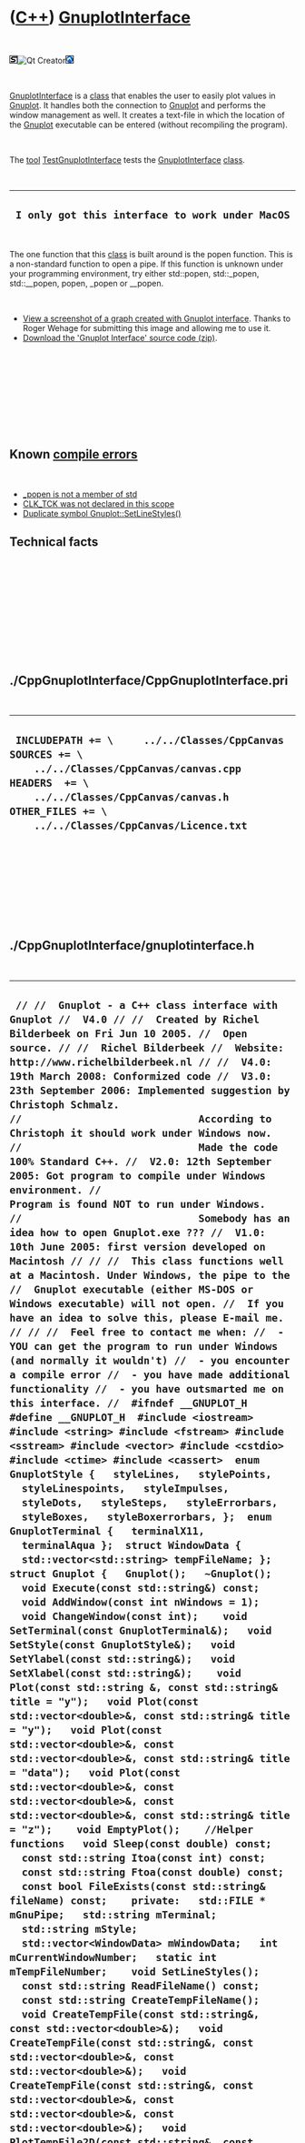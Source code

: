 
 

 

 

 

 

([C++](Cpp.md)) [GnuplotInterface](CppGnuplotInterface.md)
============================================================

 

![STL](PicStl.png)![Qt
Creator](PicQtCreator.png)![Lubuntu](PicLubuntu.png)

 

[GnuplotInterface](CppGnuplotInterface.md) is a [class](CppClass.md)
that enables the user to easily plot values in
[Gnuplot](CppGnuplot.md). It handles both the connection to
[Gnuplot](CppGnuplot.md) and performs the window management as well. It
creates a text-file in which the location of the
[Gnuplot](CppGnuplot.md) executable can be entered (without recompiling
the program).

 

The [tool](Tools.md)
[TestGnuplotInterface](ToolTestGnuplotInterface.md) tests the
[GnuplotInterface](CppGnuplotInterface.md) [class](CppClass.md).

 

  --------------------------------------------------
  ` I only got this interface to work under MacOS`
  --------------------------------------------------

 

The one function that this [class](CppClass.md) is built around is the
popen function. This is a non-standard function to open a pipe. If this
function is unknown under your programming environment, try either
std::popen, std::\_popen, std::\_\_popen, popen, \_popen or \_\_popen.

 

-   [View a screenshot of a graph created with Gnuplot
    interface](CppGnuplotInterface.png). Thanks to Roger Wehage for
    submitting this image and allowing me to use it.
-   [Download the 'Gnuplot Interface' source
    code (zip)](CppGnuplotInterfaceSource.zip).

 

 

 

 

 

Known [compile errors](CppCompileError.md)
-------------------------------------------

 

-   [\_popen is not a member of
    std](CppCompileError_popenIsNotAmemberOfStd.md)
-   [CLK\_TCK was not declared in this
    scope](CppCompileErrorCLK_TCKwasNotDeclaredInThisScope.md)
-   [Duplicate
    symbol Gnuplot::SetLineStyles()](CppCompileErrorDuplicateSymbol.md)

Technical facts
---------------

 

 

 

 

 

 

./CppGnuplotInterface/CppGnuplotInterface.pri
---------------------------------------------

 

  --------------------------------------------------------------------------------------------------------------------------------------------------------------------------------------------------------------------
  ` INCLUDEPATH += \     ../../Classes/CppCanvas  SOURCES += \     ../../Classes/CppCanvas/canvas.cpp  HEADERS  += \     ../../Classes/CppCanvas/canvas.h  OTHER_FILES += \     ../../Classes/CppCanvas/Licence.txt`
  --------------------------------------------------------------------------------------------------------------------------------------------------------------------------------------------------------------------

 

 

 

 

 

./CppGnuplotInterface/gnuplotinterface.h
----------------------------------------

 

  --------------------------------------------------------------------------------------------------------------------------------------------------------------------------------------------------------------------------------------------------------------------------------------------------------------------------------------------------------------------------------------------------------------------------------------------------------------------------------------------------------------------------------------------------------------------------------------------------------------------------------------------------------------------------------------------------------------------------------------------------------------------------------------------------------------------------------------------------------------------------------------------------------------------------------------------------------------------------------------------------------------------------------------------------------------------------------------------------------------------------------------------------------------------------------------------------------------------------------------------------------------------------------------------------------------------------------------------------------------------------------------------------------------------------------------------------------------------------------------------------------------------------------------------------------------------------------------------------------------------------------------------------------------------------------------------------------------------------------------------------------------------------------------------------------------------------------------------------------------------------------------------------------------------------------------------------------------------------------------------------------------------------------------------------------------------------------------------------------------------------------------------------------------------------------------------------------------------------------------------------------------------------------------------------------------------------------------------------------------------------------------------------------------------------------------------------------------------------------------------------------------------------------------------------------------------------------------------------------------------------------------------------------------------------------------------------------------------------------------------------------------------------------------------------------------------------------------------------------------------------------------------------------------------------------------------------------------------------------------------------------------------------------------------------------------------------------------------------------------------------------------------------------------------------------------------------------------------------------------------------------------------------------------------------------------------------------------------------------------------------------------------------------------------------------------------------------------------------------------------------------------------------------------------------------------------
  ` // //  Gnuplot - a C++ class interface with Gnuplot //  V4.0 // //  Created by Richel Bilderbeek on Fri Jun 10 2005. //  Open source. // //  Richel Bilderbeek //  Website: http://www.richelbilderbeek.nl // //  V4.0: 19th March 2008: Conformized code //  V3.0: 23th September 2006: Implemented suggestion by Christoph Schmalz. //                             According to Christoph it should work under Windows now. //                             Made the code 100% Standard C++. //  V2.0: 12th September 2005: Got program to compile under Windows environment. //                             Program is found NOT to run under Windows. //                             Somebody has an idea how to open Gnuplot.exe ??? //  V1.0: 10th June 2005: first version developed on Macintosh // // //  This class functions well at a Macintosh. Under Windows, the pipe to the //  Gnuplot executable (either MS-DOS or Windows executable) will not open. //  If you have an idea to solve this, please E-mail me. // // //  Feel free to contact me when: //  - YOU can get the program to run under Windows (and normally it wouldn't) //  - you encounter a compile error //  - you have made additional functionality //  - you have outsmarted me on this interface. //  #ifndef __GNUPLOT_H #define __GNUPLOT_H  #include <iostream> #include <string> #include <fstream> #include <sstream> #include <vector> #include <cstdio> #include <ctime> #include <cassert>  enum GnuplotStyle {   styleLines,   stylePoints,   styleLinespoints,   styleImpulses,   styleDots,   styleSteps,   styleErrorbars,   styleBoxes,   styleBoxerrorbars, };  enum GnuplotTerminal {   terminalX11,   terminalAqua };  struct WindowData {   std::vector<std::string> tempFileName; };  struct Gnuplot {   Gnuplot();   ~Gnuplot();    void Execute(const std::string&) const;    void AddWindow(const int nWindows = 1);   void ChangeWindow(const int);    void SetTerminal(const GnuplotTerminal&);   void SetStyle(const GnuplotStyle&);   void SetYlabel(const std::string&);   void SetXlabel(const std::string&);    void Plot(const std::string &, const std::string& title = "y");   void Plot(const std::vector<double>&, const std::string& title = "y");   void Plot(const std::vector<double>&, const std::vector<double>&, const std::string& title = "data");   void Plot(const std::vector<double>&, const std::vector<double>&, const std::vector<double>&, const std::string& title = "z");    void EmptyPlot();    //Helper functions   void Sleep(const double) const;   const std::string Itoa(const int) const;   const std::string Ftoa(const double) const;   const bool FileExists(const std::string& fileName) const;    private:   std::FILE * mGnuPipe;   std::string mTerminal;   std::string mStyle;   std::vector<WindowData> mWindowData;   int mCurrentWindowNumber;   static int mTempFileNumber;    void SetLineStyles();   const std::string ReadFileName() const;   const std::string CreateTempFileName();   void CreateTempFile(const std::string&, const std::vector<double>&);   void CreateTempFile(const std::string&, const std::vector<double>&, const std::vector<double>&);   void CreateTempFile(const std::string&, const std::vector<double>&, const std::vector<double>&, const std::vector<double>&);   void PlotTempFile2D(const std::string&, const std::string&);   void PlotTempFile3D(const std::string&, const std::string&);   void Dot(const std::string& debugString = ".") const; };  #endif`
  --------------------------------------------------------------------------------------------------------------------------------------------------------------------------------------------------------------------------------------------------------------------------------------------------------------------------------------------------------------------------------------------------------------------------------------------------------------------------------------------------------------------------------------------------------------------------------------------------------------------------------------------------------------------------------------------------------------------------------------------------------------------------------------------------------------------------------------------------------------------------------------------------------------------------------------------------------------------------------------------------------------------------------------------------------------------------------------------------------------------------------------------------------------------------------------------------------------------------------------------------------------------------------------------------------------------------------------------------------------------------------------------------------------------------------------------------------------------------------------------------------------------------------------------------------------------------------------------------------------------------------------------------------------------------------------------------------------------------------------------------------------------------------------------------------------------------------------------------------------------------------------------------------------------------------------------------------------------------------------------------------------------------------------------------------------------------------------------------------------------------------------------------------------------------------------------------------------------------------------------------------------------------------------------------------------------------------------------------------------------------------------------------------------------------------------------------------------------------------------------------------------------------------------------------------------------------------------------------------------------------------------------------------------------------------------------------------------------------------------------------------------------------------------------------------------------------------------------------------------------------------------------------------------------------------------------------------------------------------------------------------------------------------------------------------------------------------------------------------------------------------------------------------------------------------------------------------------------------------------------------------------------------------------------------------------------------------------------------------------------------------------------------------------------------------------------------------------------------------------------------------------------------------------------------------------------

 

 

 

 

 

./CppGnuplotInterface/gnuplotinterface.cpp
------------------------------------------

 

  -----------------------------------------------------------------------------------------------------------------------------------------------------------------------------------------------------------------------------------------------------------------------------------------------------------------------------------------------------------------------------------------------------------------------------------------------------------------------------------------------------------------------------------------------------------------------------------------------------------------------------------------------------------------------------------------------------------------------------------------------------------------------------------------------------------------------------------------------------------------------------------------------------------------------------------------------------------------------------------------------------------------------------------------------------------------------------------------------------------------------------------------------------------------------------------------------------------------------------------------------------------------------------------------------------------------------------------------------------------------------------------------------------------------------------------------------------------------------------------------------------------------------------------------------------------------------------------------------------------------------------------------------------------------------------------------------------------------------------------------------------------------------------------------------------------------------------------------------------------------------------------------------------------------------------------------------------------------------------------------------------------------------------------------------------------------------------------------------------------------------------------------------------------------------------------------------------------------------------------------------------------------------------------------------------------------------------------------------------------------------------------------------------------------------------------------------------------------------------------------------------------------------------------------------------------------------------------------------------------------------------------------------------------------------------------------------------------------------------------------------------------------------------------------------------------------------------------------------------------------------------------------------------------------------------------------------------------------------------------------------------------------------------------------------------------------------------------------------------------------------------------------------------------------------------------------------------------------------------------------------------------------------------------------------------------------------------------------------------------------------------------------------------------------------------------------------------------------------------------------------------------------------------------------------------------------------------------------------------------------------------------------------------------------------------------------------------------------------------------------------------------------------------------------------------------------------------------------------------------------------------------------------------------------------------------------------------------------------------------------------------------------------------------------------------------------------------------------------------------------------------------------------------------------------------------------------------------------------------------------------------------------------------------------------------------------------------------------------------------------------------------------------------------------------------------------------------------------------------------------------------------------------------------------------------------------------------------------------------------------------------------------------------------------------------------------------------------------------------------------------------------------------------------------------------------------------------------------------------------------------------------------------------------------------------------------------------------------------------------------------------------------------------------------------------------------------------------------------------------------------------------------------------------------------------------------------------------------------------------------------------------------------------------------------------------------------------------------------------------------------------------------------------------------------------------------------------------------------------------------------------------------------------------------------------------------------------------------------------------------------------------------------------------------------------------------------------------------------------------------------------------------------------------------------------------------------------------------------------------------------------------------------------------------------------------------------------------------------------------------------------------------------------------------------------------------------------------------------------------------------------------------------------------------------------------------------------------------------------------------------------------------------------------------------------------------------------------------------------------------------------------------------------------------------------------------------------------------------------------------------------------------------------------------------------------------------------------------------------------------------------------------------------------------------------------------------------------------------------------------------------------------------------------------------------------------------------------------------------------------------------------------------------------------------------------------------------------------------------------------------------------------------------------------------------------------------------------------------------------------------------------------------------------------------------------------------------------------------------------------------------------------------------------------------------------------------------------------------------------------------------------------------------------------------------------------------------------------------------------------------------------------------------------------------------------------------------------------------------------------------------------------------------------------------------------------------------------------------------------------------------------------------------------------------------------------------------------------------------------------------------------------------------------------------------------------------------------------------------------------------------------------------------------------------------------------------------------------------------------------------------------------------------------------------------------------------------------------------------------------------------------------------------------------------------------------------------------------------------------------------------------------------------------------------------------------------------------------------------------------------------------------------------------------------------------------------------------------------------------------------------------------------------------------------------------------------------------------------------------------------------------------------------------------------------------------------------------------------------------------------------------------------------------------------------------------------------------------------------------------------------------------------------------------------------------------------------------------------------------------------------------------------------------------------------------------------------------------------------------------------------------------------------------------------------------------------------------------------------------------------------------------------------------------------------------------------------------------------------------------------------------------------------------------------------------------------------------------------------------------------------------------------------------------------------------------------------------------------------------------------------------------------------------------------------------------------------------------------------------------------------------------------------------------------------------------------------------------------------------------------------------------------------------------------------------------------------------------------------------------------------------------------------------------------------------------------------------------------------------------------------------------------------------------------------------------------------------------------------------------------------------------------------------------------------------------------------------------------------------------------------------------------------------------------------------------------------------------------------------------------------------------------------------------------------------------------------------------------------------------------------------------------------------------------------------------------------------------------------------------------------------------------------------------------------------------------------------------------------------------------------------------------------------------------------------------------------------------------------------------------------------------------------------------------------------------------------------------------------------------------------------------------------------------------------------------------------------------------------------------------------------------------------------------------------------------------------------------------------------------------------------------------------------------------------------------------------------------------------------------------------------------------------------------------------------------------------------------------------------------------------------------------------------------------------------------------------------------------------------------------------------------------------------------------------------------------------------------------------------------------------------------------------------------------------------------------------------------------------------------------------------------------------------------------------------------------------------------------------------------------------------------------------------------------------------------------------------------------------------------------------------------------------------------------------------------------------------------------------------------------------------------------------------------------------------------------------------------------------------------------------------------------------------------------------------------------------------------------------------------------------------------------------------------------------------------------------------------------------------------------------------------------------------------------------------------------------------------------------------------------------------------------------------------------------------------------------------------------------------------------------------------------------------------------------------------------------------------------------------------------------------------------------------------------------------------------------------------------------------------------------------------------------------------------------------------------------------------------------------------------------------------------------------------------------------------------------------------------------------------------------------------------------------------------------------------------------------------------------------------------------------------------------------------------------------------------------------------------------------------------------------------------------------------------------------------------------------------------------------------------------------------------------------------------------------------------------------------------------------------------------------------------------------------------------------------------------------------------------------------------------------------------------------------------------------------------------------------------------------------------------------------------------------------------------------------------------------------------------------------------------------------------------------------------------------------------------------------------------------------------------------------------------------------------------------------------------------------------------------------------------------------------------------------------------------------------------------------------------------------------------------------------------------------------------------------------------------------------------------------------------------------------------------------------------------------------------------------------------------------------------------------------------------------------------------------------------------------------------------------------------------------------------------------------------------------------------------
  ` //--------------------------------------------------------------------------- // //  Gnuplot - a C++ class interface with Gnuplot //  V4.0 // //  Created by Richel Bilderbeek on Fri Jun 10 2005. //  Open source. // //  Richel Bilderbeek //  Website: http://www.richelbilderbeek.nl // //  V4.0: 19th March 2008: Conformized code //  V3.0: 23th September 2006: Implemented suggestion by Christoph Schmalz. //                             According to Christoph it should work under Windows now. //                             Made the code 100% Standard C++. //  V2.0: 12th September 2005: Got program to compile under Windows environment. //                             Program is found NOT to run under Windows. //                             Somebody has an idea how to open Gnuplot.exe ??? //  V1.0: 10th June 2005: first version developed on Macintosh // // //  This class functions well at a Macintosh. Under Windows, the pipe to the //  Gnuplot executable (either MS-DOS or Windows executable) will not open. //  If you have an idea to solve this, please E-mail me. // // //  Feel free to contact me when: //  - YOU can get the program to run under Windows (and normally it wouldn't) //  - you encounter a compile error //  - you have made additional functionality //  - you have outsmarted me on this interface. // //---------------------------------------------------------------------------------- #include "UnitGnuplotInterface.h" //---------------------------------------------------------------------------------- //#define EXTENSIVE_LOG //---------------------------------------------------------------------------------- int Gnuplot::mTempFileNumber = 0; //---------------------------------------------------------------------------------- Gnuplot::Gnuplot() :     mGnuPipe(0),     mTerminal("aqua"),     mStyle("lines"),     mCurrentWindowNumber(0) {   const std::string fileName = ReadFileName();   if (FileExists(fileName)==false)   {     std::cout       << "\nGnuplot file '" << fileName << "' does not exist."       << "\nTherefore, change the line in 'GnuplotLocation.txt"       << "\nto your Gnuplot location (e.g. 'c:/gnuplot/gnuplot')"       << "\nThis error is generated in line " << __LINE__       << "\nof file " << __FILE__ << std::endl       << "\n\nPress key to terminate program." << std::endl;     std::cin.get();     std::exit(1);   }   std::cout     << "Gnuplot executable found at '" << fileName << "'."     << "\nOpening pipe to Gnuplot" << std::endl;   mGnuPipe = std::_popen((fileName+" -persist").c_str(),"w"); //Changed 'rw' to 'w'   if (mGnuPipe==0)   {     std::cout << "Couldn't open connection to gnuplot" << std::endl;     std::cin.get();     std::exit(1);   }   SetLineStyles();   AddWindow();   ChangeWindow(0); } //---------------------------------------------------------------------------------- ///This reads the location of Gnuplot from the config file called GnuplotLocation.txt ///If it cannot find this file, it is created with a default value const std::string Gnuplot::ReadFileName() const {   const std::string fileName = "GnuplotLocation.txt";   std::string returnFileName;   if (FileExists(fileName)==true)   {     std::ifstream file(fileName.c_str());     assert(file.is_open()==true);     file >> returnFileName;     file.close();   }   else   {     std::ofstream file(fileName.c_str());     assert(file.is_open()==true);     returnFileName ="/sw/bin/gnuplot";     file << returnFileName << '\n';     file.close();   }   return returnFileName; } //---------------------------------------------------------------------------------- Gnuplot::~Gnuplot() {   const int nWindows = mWindowData.size();   for(int i=0; i!=nWindows; ++i)   {     mCurrentWindowNumber = i;     EmptyPlot();   }   if (_pclose(mGnuPipe) == -1) assert(!"Problem closing communication to Gnuplot"); } //---------------------------------------------------------------------------------- void Gnuplot::EmptyPlot() {   const int nPlots = mWindowData[mCurrentWindowNumber].tempFileName.size();   for (int i=0; i!=nPlots; ++i)   {     Dot("Removing file: " + mWindowData[mCurrentWindowNumber].tempFileName[i]);     std::remove(mWindowData[mCurrentWindowNumber].tempFileName[i].c_str());   } } //---------------------------------------------------------------------------------- void Gnuplot::SetTerminal(const GnuplotTerminal& terminal) {   switch(terminal)   {     case terminalAqua : mTerminal = "aqua"; break;     case terminalX11  : mTerminal = "x11" ; break;     default: assert(!"Unknown GnuplotTerminal");   } } //---------------------------------------------------------------------------------- void Gnuplot::SetStyle(const GnuplotStyle& style) {   switch(style)   {     case styleLines        : mStyle = "lines"; break;     case stylePoints       : mStyle = "points"; break;     case styleLinespoints  : mStyle = "linespoints"; break;     case styleImpulses     : mStyle = "impulses"; break;     case styleDots         : mStyle = "dots"; break;     case styleSteps        : mStyle = "steps"; break;     case styleErrorbars    : mStyle = "errorbars"; break;     case styleBoxes        : mStyle = "boxes"; break;     case styleBoxerrorbars : mStyle = "boxerrorbars"; break;     default: assert(!"Unknown GnuplotStyle");   } } //---------------------------------------------------------------------------------- void Gnuplot::Execute(const std::string& cmdstr) const {   Dot("Command sent to Gnuplot: " + static_cast<std::string>(cmdstr));   fputs((cmdstr+"\n").c_str(),mGnuPipe);   fflush(mGnuPipe);    Sleep(1.0); //Setting this sleep time too low results in errors } //---------------------------------------------------------------------------------- void Gnuplot::SetYlabel(const std::string& label) {   const std::string command = "set ylabel \""+label+"\"";   Execute(command.c_str()); } //---------------------------------------------------------------------------------- void Gnuplot::SetXlabel(const std::string& label) {   const std::string command = "set xlabel \""+label+"\"";   Execute(command.c_str()); } //---------------------------------------------------------------------------------- ///Change to plotting windows to 'windowNumber'. If this window number is beyond ///the amount of windows created, a new window will be created and that window ///will be set as the plotting window void Gnuplot::ChangeWindow(const int windowNumber) {   if (windowNumber==mCurrentWindowNumber) return;   if (windowNumber>= static_cast<int>(mWindowData.size()))   {     AddWindow();     mCurrentWindowNumber = mWindowData.size()-1;   }   else   {     mCurrentWindowNumber=windowNumber;   }   const std::string myCommand = "set terminal "+mTerminal+" "+Itoa(mCurrentWindowNumber+1);   Execute(myCommand.c_str()); } //---------------------------------------------------------------------------------- ///Creates an extra 'nWindows' display windows. void Gnuplot::AddWindow(const int nWindows) {   for (int i=0; i!=nWindows; ++i)   {     WindowData temp;     mWindowData.push_back(temp);   } } //---------------------------------------------------------------------------------- void Gnuplot::Plot(const std::string &equation, const std::string &title) {   std::string myCommand;   if (mWindowData[mCurrentWindowNumber].tempFileName.size() > 0)     myCommand = "replot " + equation + " title \"" + title + "\" with " + mStyle;   else     myCommand = "plot " + equation + " title \"" + title + "\" with " + mStyle;    Execute(myCommand.c_str()); } //---------------------------------------------------------------------------------- void Gnuplot::Plot(const std::vector<double>& x, const std::string &title) {   const std::string tempFileName = CreateTempFileName();   CreateTempFile(tempFileName,x);   PlotTempFile2D(tempFileName,title); } //---------------------------------------------------------------------------------- void Gnuplot::Plot(const std::vector<double>& x, const std::vector<double>& y, const std::string &title) {   const std::string tempFileName = CreateTempFileName();   CreateTempFile(tempFileName,x,y);   PlotTempFile2D(tempFileName,title); } //---------------------------------------------------------------------------------- void Gnuplot::Plot(const std::vector<double>& x, const std::vector<double>& y, const std::vector<double>& z, const std::string &title) {   const std::string tempFileName = CreateTempFileName();   CreateTempFile(tempFileName,x,y,z);   PlotTempFile3D(tempFileName,title); } //---------------------------------------------------------------------------------- void Gnuplot::PlotTempFile2D(const std::string& tempFileName, const std::string& title) {   std::string myCommand;   const int nSeries = mWindowData[mCurrentWindowNumber].tempFileName.size();   //Linestyles are nice, but don't work on my terminal...   ///if (nSeries>12) std::cout << "MAKE MORE LINESTYLES!!!" << std::endl;   //if ( nSeries == 0)   // myCommand = "plot \"" + tempFileName + "\" ls "+Itoa(nSerie)+" title \"" + title + "\" with " + mStyle;   //else   // myCommand = "replot \"" + tempFileName + "\" ls "+Itoa(nSerie)+" title \"" + title + "\" with " + mStyle;    if ( nSeries == 0)     myCommand = "plot \"" + tempFileName + "\" title \"" + title + "\" with " + mStyle;   else     myCommand = "replot \"" + tempFileName + "\" title \"" + title + "\" with " + mStyle;    Execute(myCommand.c_str());   Sleep(1.0); //Setting this sleep time too low results in errors   mWindowData[mCurrentWindowNumber].tempFileName.push_back(tempFileName);  } //---------------------------------------------------------------------------------- void Gnuplot::PlotTempFile3D(const std::string& tempFileName, const std::string& title) {   //Does not work on my computer. Should be something like this...   Execute("set pm3d");   std::string myCommand;   if (mWindowData[mCurrentWindowNumber].tempFileName.size() == 0)     myCommand = "splot \"" + tempFileName + "\" title \"" + title + "\" with pm3d palette";   else     myCommand = "replot \"" + tempFileName + "\" title \"" + title + "\" with pm3d palette";    Execute(myCommand.c_str());    Sleep(1.0); //Setting this sleep time too low results in errors   mWindowData[mCurrentWindowNumber].tempFileName.push_back(tempFileName); } //---------------------------------------------------------------------------------- const std::string Gnuplot::CreateTempFileName() {   ++mTempFileNumber;   const std::string tempFileName = "GnuplotTemp"+Itoa(mTempFileNumber);   Dot("Created temp file '" + tempFileName);   return(tempFileName); } //---------------------------------------------------------------------------------- void Gnuplot::CreateTempFile(const std::string& tempFileName, const std::vector<double>& x) {   std::ofstream file(tempFileName.c_str());   assert(file.is_open()==true);   const int size = x.size();   for (int i = 0; i != size; i++) file << x[i] << std::endl;   file.close(); } //---------------------------------------------------------------------------------- void Gnuplot::CreateTempFile(const std::string& tempFileName, const std::vector<double>& x, const std::vector<double>& y) {   assert(x.size()==y.size());    std::ofstream file(tempFileName.c_str());   assert(file.is_open()==true);   const int size = x.size();   for (int i = 0; i != size; i++) file << x[i] << " " << y[i] << std::endl;   file.close(); } //---------------------------------------------------------------------------------- void Gnuplot::CreateTempFile(const std::string& tempFileName, const std::vector<double>& x, const std::vector<double>& y, const std::vector<double>& z) {   assert(x.size()==y.size());   assert(y.size()==z.size());    std::ofstream file(tempFileName.c_str());   assert(file.is_open()==true);   const int size = x.size();   for (int i = 0; i != size; i++) file << x[i] << " " << y[i] << " " << z[i] << std::endl;   file.close(); } //---------------------------------------------------------------------------------- void Gnuplot::SetLineStyles() {   //Does not work on all terminals. Like mine... :-(   //Execute("set style line  1 lt pal frac 0.0 lw 2");   //Execute("set style line  2 lt pal frac 0.0 lw 4");   //Execute("set style line  3 lt pal frac 0.2 lw 2");   //Execute("set style line  4 lt pal frac 0.2 lw 4");   //Execute("set style line  5 lt pal frac 0.4 lw 2");   //Execute("set style line  6 lt pal frac 0.4 lw 4");   //Execute("set style line  7 lt pal frac 0.6 lw 2");   //Execute("set style line  8 lt pal frac 0.6 lw 4");   //Execute("set style line  9 lt pal frac 0.8 lw 2");   //Execute("set style line 10 lt pal frac 0.8 lw 4");   //Execute("set style line 11 lt pal frac 1.0 lw 2");   //Execute("set style line 12 lt pal frac 1.0 lw 4"); } //---------------------------------------------------------------------------------- ///Logging when in developmental phase void Gnuplot::Dot(const std::string& debugString) const {   #ifdef EXTENSIVE_LOG   std::cout << "DOT: " << debugString << std::endl;   #endif } //---------------------------------------------------------------------------------- ///Wait for myTime seconds void Gnuplot::Sleep(const double myTime) const {   std::clock_t timeStart = std::clock();   std::clock_t timeEnd   = std::clock();   while ((std::difftime(timeEnd,timeStart) / CLK_TCK) < myTime)   {     //Wait...   } } //----------------------------------------------------------------------------------  ///Converts an integer to a string const std::string Gnuplot::Itoa(const int number) const {   std::ostringstream o;   if (!(o << number)) return "ERROR";   return o.str(); } //---------------------------------------------------------------------------------- ///Converts a double to a string const std::string Gnuplot::Ftoa(const double number) const {   std::ostringstream o;   if (!(o << number)) return "ERROR";   return o.str(); } //---------------------------------------------------------------------------------- ///Checks if a file exists const bool Gnuplot::FileExists(const std::string& fileName) const {   std::fstream fin;   fin.open(fileName.c_str(),std::ios::in);   if( fin.is_open() )   {     fin.close();     return true;   }   fin.close();   return false; } //---------------------------------------------------------------------------------- //---------------------------------------------------------------------------------- //---------------------------------------------------------------------------------- //---------------------------------------------------------------------------------- //---------------------------------------------------------------------------------- //---------------------------------------------------------------------------------- //----------------------------------------------------------------------------------`
  -----------------------------------------------------------------------------------------------------------------------------------------------------------------------------------------------------------------------------------------------------------------------------------------------------------------------------------------------------------------------------------------------------------------------------------------------------------------------------------------------------------------------------------------------------------------------------------------------------------------------------------------------------------------------------------------------------------------------------------------------------------------------------------------------------------------------------------------------------------------------------------------------------------------------------------------------------------------------------------------------------------------------------------------------------------------------------------------------------------------------------------------------------------------------------------------------------------------------------------------------------------------------------------------------------------------------------------------------------------------------------------------------------------------------------------------------------------------------------------------------------------------------------------------------------------------------------------------------------------------------------------------------------------------------------------------------------------------------------------------------------------------------------------------------------------------------------------------------------------------------------------------------------------------------------------------------------------------------------------------------------------------------------------------------------------------------------------------------------------------------------------------------------------------------------------------------------------------------------------------------------------------------------------------------------------------------------------------------------------------------------------------------------------------------------------------------------------------------------------------------------------------------------------------------------------------------------------------------------------------------------------------------------------------------------------------------------------------------------------------------------------------------------------------------------------------------------------------------------------------------------------------------------------------------------------------------------------------------------------------------------------------------------------------------------------------------------------------------------------------------------------------------------------------------------------------------------------------------------------------------------------------------------------------------------------------------------------------------------------------------------------------------------------------------------------------------------------------------------------------------------------------------------------------------------------------------------------------------------------------------------------------------------------------------------------------------------------------------------------------------------------------------------------------------------------------------------------------------------------------------------------------------------------------------------------------------------------------------------------------------------------------------------------------------------------------------------------------------------------------------------------------------------------------------------------------------------------------------------------------------------------------------------------------------------------------------------------------------------------------------------------------------------------------------------------------------------------------------------------------------------------------------------------------------------------------------------------------------------------------------------------------------------------------------------------------------------------------------------------------------------------------------------------------------------------------------------------------------------------------------------------------------------------------------------------------------------------------------------------------------------------------------------------------------------------------------------------------------------------------------------------------------------------------------------------------------------------------------------------------------------------------------------------------------------------------------------------------------------------------------------------------------------------------------------------------------------------------------------------------------------------------------------------------------------------------------------------------------------------------------------------------------------------------------------------------------------------------------------------------------------------------------------------------------------------------------------------------------------------------------------------------------------------------------------------------------------------------------------------------------------------------------------------------------------------------------------------------------------------------------------------------------------------------------------------------------------------------------------------------------------------------------------------------------------------------------------------------------------------------------------------------------------------------------------------------------------------------------------------------------------------------------------------------------------------------------------------------------------------------------------------------------------------------------------------------------------------------------------------------------------------------------------------------------------------------------------------------------------------------------------------------------------------------------------------------------------------------------------------------------------------------------------------------------------------------------------------------------------------------------------------------------------------------------------------------------------------------------------------------------------------------------------------------------------------------------------------------------------------------------------------------------------------------------------------------------------------------------------------------------------------------------------------------------------------------------------------------------------------------------------------------------------------------------------------------------------------------------------------------------------------------------------------------------------------------------------------------------------------------------------------------------------------------------------------------------------------------------------------------------------------------------------------------------------------------------------------------------------------------------------------------------------------------------------------------------------------------------------------------------------------------------------------------------------------------------------------------------------------------------------------------------------------------------------------------------------------------------------------------------------------------------------------------------------------------------------------------------------------------------------------------------------------------------------------------------------------------------------------------------------------------------------------------------------------------------------------------------------------------------------------------------------------------------------------------------------------------------------------------------------------------------------------------------------------------------------------------------------------------------------------------------------------------------------------------------------------------------------------------------------------------------------------------------------------------------------------------------------------------------------------------------------------------------------------------------------------------------------------------------------------------------------------------------------------------------------------------------------------------------------------------------------------------------------------------------------------------------------------------------------------------------------------------------------------------------------------------------------------------------------------------------------------------------------------------------------------------------------------------------------------------------------------------------------------------------------------------------------------------------------------------------------------------------------------------------------------------------------------------------------------------------------------------------------------------------------------------------------------------------------------------------------------------------------------------------------------------------------------------------------------------------------------------------------------------------------------------------------------------------------------------------------------------------------------------------------------------------------------------------------------------------------------------------------------------------------------------------------------------------------------------------------------------------------------------------------------------------------------------------------------------------------------------------------------------------------------------------------------------------------------------------------------------------------------------------------------------------------------------------------------------------------------------------------------------------------------------------------------------------------------------------------------------------------------------------------------------------------------------------------------------------------------------------------------------------------------------------------------------------------------------------------------------------------------------------------------------------------------------------------------------------------------------------------------------------------------------------------------------------------------------------------------------------------------------------------------------------------------------------------------------------------------------------------------------------------------------------------------------------------------------------------------------------------------------------------------------------------------------------------------------------------------------------------------------------------------------------------------------------------------------------------------------------------------------------------------------------------------------------------------------------------------------------------------------------------------------------------------------------------------------------------------------------------------------------------------------------------------------------------------------------------------------------------------------------------------------------------------------------------------------------------------------------------------------------------------------------------------------------------------------------------------------------------------------------------------------------------------------------------------------------------------------------------------------------------------------------------------------------------------------------------------------------------------------------------------------------------------------------------------------------------------------------------------------------------------------------------------------------------------------------------------------------------------------------------------------------------------------------------------------------------------------------------------------------------------------------------------------------------------------------------------------------------------------------------------------------------------------------------------------------------------------------------------------------------------------------------------------------------------------------------------------------------------------------------------------------------------------------------------------------------------------------------------------------------------------------------------------------------------------------------------------------------------------------------------------------------------------------------------------------------------------------------------------------------------------------------------------------------------------------------------------------------------------------------------------------------------------------------------------------------------------------------------------------------------------------------------------------------------------------------------------------------------------------------------------------------------------------------------------------------------------------------------------------------------------------------------------------------------------------------------------------------------------------------------------------------------------------------------------------------------------------------------------------------------------------------------------------------------------------------------------------------------------------------------

 

 

 

 

 

 

